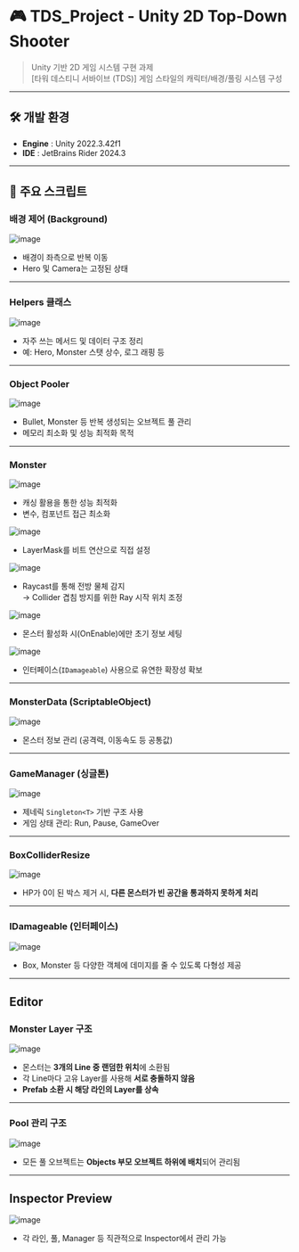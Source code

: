 # 🎮 TDS_Project - Unity 2D Top-Down Shooter

> Unity 기반 2D 게임 시스템 구현 과제  
> [타워 데스티니 서바이브 (TDS)] 게임 스타일의 캐릭터/배경/풀링 시스템 구성

---

## 🛠 개발 환경
- **Engine** : Unity 2022.3.42f1
- **IDE** : JetBrains Rider 2024.3

---

## 📂 주요 스크립트

### 배경 제어 (Background)
![image](https://github.com/user-attachments/assets/b70a54c4-a6b2-4a4f-b589-671dbf58660d)
- 배경이 좌측으로 반복 이동
- Hero 및 Camera는 고정된 상태

---

### Helpers 클래스
![image](https://github.com/user-attachments/assets/0357b1ab-e0a3-4145-98ed-c420f677ea16)
- 자주 쓰는 메서드 및 데이터 구조 정리
- 예: Hero, Monster 스탯 상수, 로그 래핑 등

---

### Object Pooler
![image](https://github.com/user-attachments/assets/90544f18-c8a2-4c85-8c54-7b293f278000)
- Bullet, Monster 등 반복 생성되는 오브젝트 풀 관리
- 메모리 최소화 및 성능 최적화 목적

---

### Monster
![image](https://github.com/user-attachments/assets/10095a6a-c4ac-4418-9386-1d513e4f3077)
- 캐싱 활용을 통한 성능 최적화  
- 변수, 컴포넌트 접근 최소화

![image](https://github.com/user-attachments/assets/ae46247b-d996-4fe5-9489-f94b9fa4def2)
- LayerMask를 비트 연산으로 직접 설정

![image](https://github.com/user-attachments/assets/2f9eaafa-916a-4718-8435-0200f7f204f1)
- Raycast를 통해 전방 물체 감지  
  → Collider 겹침 방지를 위한 Ray 시작 위치 조정

![image](https://github.com/user-attachments/assets/266d9410-672d-412f-91ce-4f83e0c76823)
- 몬스터 활성화 시(OnEnable)에만 초기 정보 세팅

![image](https://github.com/user-attachments/assets/120da543-43e4-4817-aacd-7d07e0c23a81)
- 인터페이스(`IDamageable`) 사용으로 유연한 확장성 확보

---

### MonsterData (ScriptableObject)
![image](https://github.com/user-attachments/assets/448236a2-15c0-41b7-8272-02a3d7376079)
- 몬스터 정보 관리 (공격력, 이동속도 등 공통값)

---

### GameManager (싱글톤)
![image](https://github.com/user-attachments/assets/ce88afb9-8b2e-429b-870d-3a1e9837c85e)
- 제네릭 `Singleton<T>` 기반 구조 사용
- 게임 상태 관리: Run, Pause, GameOver

---

### BoxColliderResize
![image](https://github.com/user-attachments/assets/49e0b60a-b993-4f3e-a792-95b6ca6a0386)
- HP가 0이 된 박스 제거 시, **다른 몬스터가 빈 공간을 통과하지 못하게 처리**

---

### IDamageable (인터페이스)
![image](https://github.com/user-attachments/assets/5723f210-fbfe-4c17-b57c-acc54230dda2)
- Box, Monster 등 다양한 객체에 데미지를 줄 수 있도록 다형성 제공

---
## Editor
### Monster Layer 구조
![image](https://github.com/user-attachments/assets/dab52e3e-b90b-4057-8266-4126031ebc2e)

- 몬스터는 **3개의 Line 중 랜덤한 위치**에 소환됨
- 각 Line마다 고유 Layer를 사용해 **서로 충돌하지 않음**
- **Prefab 소환 시 해당 라인의 Layer를 상속**

---

### Pool 관리 구조
![image](https://github.com/user-attachments/assets/92f5e240-6879-4101-8f44-3bbd5d12fc6d)
- 모든 풀 오브젝트는 **Objects 부모 오브젝트 하위에 배치**되어 관리됨

---

## Inspector Preview
![image](https://github.com/user-attachments/assets/2ab6594f-7bd7-408d-85d9-04c411b3d85c)
- 각 라인, 풀, Manager 등 직관적으로 Inspector에서 관리 가능
